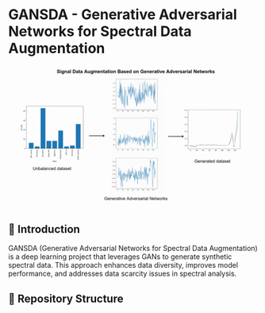 # GANSDA - Generative Adversarial Networks for Spectral Data Augmentation

![Cover](cover.gif)

## 🚀 Introduction
GANSDA (Generative Adversarial Networks for Spectral Data Augmentation) is a deep learning project that leverages GANs to generate synthetic spectral data. This approach enhances data diversity, improves model performance, and addresses data scarcity issues in spectral analysis.

## 📂 Repository Structure
